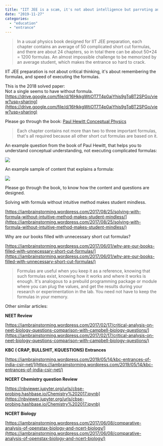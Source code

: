 ```yaml
---
title: "IIT JEE is a scam, it's not about intelligence but parroting and solving unnecessary formulas."
date: "2019-11-27"
categories: 
  - "education"
  - "entrance"
---
```


> In a usual physics book designed for IIT JEE preparation, each chapter contains an average of 50 complicated short cut formulas, and there are about 24 chapters, so in total there can be about 50\*24 = 1200 formulas. An almost impossible challenge to be memorized by an average student, which makes the entrance so hard to crack.

IIT JEE preparation is not about critical thinking, it's about remembering the formulas, and speed of executing the formulas.

This is the 2018 solved paper:  
Not a single seems to have without formula.  
[https://drive.google.com/file/d/16HkkgWtiOT7T4p0ajYhis9gTqBT2SPGo/view?usp=sharing](https://drive.google.com/file/d/16HkkgWtiOT7T4p0ajYhis9gTqBT2SPGo/view?usp=sharing)

Please go through the book: [Paul Hewitt Conceptual Physics](https://www.amazon.in/Conceptual-Physics-Pearson-Paul-Hewitt/dp/9352861779/)  

> Each chapter contains not more than two to three important formulas, that's all required because all other short cut formulas are based on it.

An example question from the book of Paul Hewitt, that helps you to understand conceptual understanding, not executing complicated formulas:

![](https://iambrainstorming.files.wordpress.com/2019/11/conceptual_physics.png?w=723)

An example sample of content that explains a formula:

![](https://iambrainstorming.files.wordpress.com/2019/11/fish.png?w=825)

Please go through the book, to know how the content and questions are designed.

Solving with formula without intuitive method makes student mindless.

[https://iambrainstorming.wordpress.com/2017/08/25/solving-with-formula-without-intuitive-method-makes-student-mindless/](https://iambrainstorming.wordpress.com/2017/08/25/solving-with-formula-without-intuitive-method-makes-student-mindless/)

Why are our books filled with unnecessary short cut formulas?

[https://iambrainstorming.wordpress.com/2017/06/01/why-are-our-books-filled-with-unnecessary-short-cut-formulas/](https://iambrainstorming.wordpress.com/2017/06/01/why-are-our-books-filled-with-unnecessary-short-cut-formulas/)

> Formulas are useful when you keep it as a reference, knowing that such formulas exist, knowing how it works and where it works is enough. It's analogous to a prebuild programming package or module where you can plug the values, and get the results during your research or experimentation in the lab. You need not have to keep the formulas in your memory.

Other similar articles:

**NEET Review**

[https://iambrainstorming.wordpress.com/2017/02/17/critical-analysis-on-neet-biology-questions-comparison-with-campbell-biology-questions/](https://iambrainstorming.wordpress.com/2017/02/17/critical-analysis-on-neet-biology-questions-comparison-with-campbell-biology-questions/)

**KBC ( CRAP, BULLSHIT, KQUESTIONS) Entrances**

[https://iambrainstorming.wordpress.com/2019/05/14/kbc-entrances-of-india-csir-net/](https://iambrainstorming.wordpress.com/2019/05/14/kbc-entrances-of-india-csir-net/)

**NCERT Chemistry question Review**

[https://nbviewer.jupyter.org/urls/cbse-probing.hashbase.io/Chemistry%202017.ipynb](https://nbviewer.jupyter.org/urls/cbse-probing.hashbase.io/Chemistry%202017.ipynb)

**NCERT Biology**

[https://iambrainstorming.wordpress.com/2017/06/08/comparative-analysis-of-openstax-biology-and-ncert-biology/](https://iambrainstorming.wordpress.com/2017/06/08/comparative-analysis-of-openstax-biology-and-ncert-biology/)
